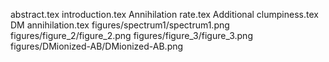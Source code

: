 abstract.tex
introduction.tex
Annihilation rate.tex
Additional clumpiness.tex
DM annihilation.tex
figures/spectrum1/spectrum1.png
figures/figure_2/figure_2.png
figures/figure_3/figure_3.png
figures/DMionized-AB/DMionized-AB.png